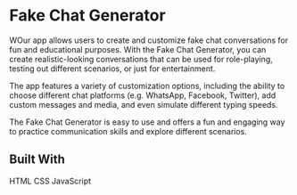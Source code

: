 
# Fake Chat Generator

WOur app allows users to create and customize fake chat conversations for fun and educational purposes. With the Fake Chat Generator, you can create realistic-looking conversations that can be used for role-playing, testing out different scenarios, or just for entertainment.

The app features a variety of customization options, including the ability to choose different chat platforms (e.g. WhatsApp, Facebook, Twitter), add custom messages and media, and even simulate different typing speeds.

The Fake Chat Generator is easy to use and offers a fun and engaging way to practice communication skills and explore different scenarios.

## Built With
HTML
CSS
JavaScript